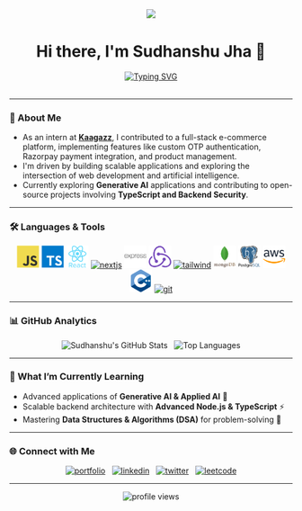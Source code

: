 <div align="center">
  <img src="https://media.giphy.com/media/hvRJCLFzcasrR4ia7z/giphy.gif" width="28">
  <h1 align="center">Hi there, I'm Sudhanshu Jha 👋</h1>
</div>

<div align="center">
  <a href="https://git.io/typing-svg"><img src="https://readme-typing-svg.demolab.com?font=Fira+Code&weight=700&size=25&pause=1000&color=00BFFF&center=true&width=480&lines=Passionate+Full-Stack+Developer;Generative+%26+Applied+AI+Explorer;Building+Scalable+Web+Solutions" alt="Typing SVG" /></a>
</div>

<br>

---

### 🔭 About Me

-   As an intern at **[Kaagazz](https://www.ecokaagazz.com/)**, I contributed to a full-stack e-commerce platform, implementing features like custom OTP authentication, Razorpay payment integration, and product management.
-   I'm driven by building scalable applications and exploring the intersection of web development and artificial intelligence.
-   Currently exploring **Generative AI** applications and contributing to open-source projects involving **TypeScript and Backend Security**.

---

### 🛠️ Languages & Tools

<p align="center">
  <a href="https://developer.mozilla.org/en-US/docs/Web/JavaScript" target="_blank" rel="noreferrer"><img src="https://raw.githubusercontent.com/devicons/devicon/master/icons/javascript/javascript-original.svg" alt="javascript" width="40" height="40"/></a>
  <a href="https://www.typescriptlang.org/" target="_blank" rel="noreferrer"><img src="https://raw.githubusercontent.com/devicons/devicon/master/icons/typescript/typescript-original.svg" alt="typescript" width="40" height="40"/></a>
  <a href="https://reactjs.org/" target="_blank" rel="noreferrer"><img src="https://raw.githubusercontent.com/devicons/devicon/master/icons/react/react-original-wordmark.svg" alt="react" width="40" height="40"/></a>
  <a href="https://nextjs.org/" target="_blank" rel="noreferrer"><img src="https://cdn.worldvectorlogo.com/logos/nextjs-2.svg" alt="nextjs" width="40" height="40"/></a>
  <a href="https://expressjs.com" target="_blank" rel="noreferrer"><img src="https://raw.githubusercontent.com/devicons/devicon/master/icons/express/express-original-wordmark.svg" alt="express" width="40" height="40"/></a>
  <a href="https://redux.js.org" target="_blank" rel="noreferrer"><img src="https://raw.githubusercontent.com/devicons/devicon/master/icons/redux/redux-original.svg" alt="redux" width="40" height="40"/></a>
  <a href="https://tailwindcss.com/" target="_blank" rel="noreferrer"><img src="https://www.vectorlogo.zone/logos/tailwindcss/tailwindcss-icon.svg" alt="tailwind" width="40" height="40"/></a>
  <a href="https://www.mongodb.com/" target="_blank" rel="noreferrer"><img src="https://raw.githubusercontent.com/devicons/devicon/master/icons/mongodb/mongodb-original-wordmark.svg" alt="mongodb" width="40" height="40"/></a>
  <a href="https://www.postgresql.org" target="_blank" rel="noreferrer"><img src="https://raw.githubusercontent.com/devicons/devicon/master/icons/postgresql/postgresql-original-wordmark.svg" alt="postgresql" width="40" height="40"/></a>
  <a href="https://aws.amazon.com" target="_blank" rel="noreferrer"><img src="https://raw.githubusercontent.com/devicons/devicon/master/icons/amazonwebservices/amazonwebservices-original-wordmark.svg" alt="aws" width="40" height="40"/></a>
  <a href="https://www.w3schools.com/cpp/" target="_blank" rel="noreferrer"><img src="https://raw.githubusercontent.com/devicons/devicon/master/icons/cplusplus/cplusplus-original.svg" alt="cplusplus" width="40" height="40"/></a>
  <a href="https://git-scm.com/" target="_blank" rel="noreferrer"><img src="https://www.vectorlogo.zone/logos/git-scm/git-scm-icon.svg" alt="git" width="40" height="40"/></a>
</p>

---

### 📊 GitHub Analytics

<p align="center">
  <img align="center" src="https://github-readme-stats.vercel.app/api?username=sudhanshujha01&show_icons=true&theme=radical&count_private=true" alt="Sudhanshu's GitHub Stats" />
  &nbsp;
  <img align="center" src="https://github-readme-stats.vercel.app/api/top-langs?username=sudhanshujha01&show_icons=true&locale=en&layout=compact&theme=radical" alt="Top Languages" />
</p>


---

### 🌱 What I’m Currently Learning

-   Advanced applications of **Generative AI & Applied AI** 🧠
-   Scalable backend architecture with **Advanced Node.js & TypeScript** ⚡
-   Mastering **Data Structures & Algorithms (DSA)** for problem-solving 📘

---

### 🌐 Connect with Me

<p align="center">
  <a href="https://sudhanshujha.tech" target="_blank"><img src="https://img.icons8.com/color/48/domain.png" alt="portfolio" height="30" width="30"/></a>
  &nbsp;
  <a href="https://linkedin.com/in/sudhanshujha01" target="_blank"><img src="https://raw.githubusercontent.com/rahuldkjain/github-profile-readme-generator/master/src/images/icons/Social/linked-in-alt.svg" alt="linkedin" height="30" width="30" /></a>
  &nbsp;
  <a href="https://twitter.com/sudhanshjha01" target="_blank"><img src="https://raw.githubusercontent.com/rahuldkjain/github-profile-readme-generator/master/src/images/icons/Social/twitter.svg" alt="twitter" height="30" width="30" /></a>
  &nbsp;
  <a href="https://www.leetcode.com/sudhanshujha01" target="_blank"><img src="https://raw.githubusercontent.com/rahuldkjain/github-profile-readme-generator/master/src/images/icons/Social/leet-code.svg" alt="leetcode" height="30" width="30" /></a>
</p>

---

<p align="center">
  <img src="https://komarev.com/ghpvc/?username=sudhanshujha01&label=Profile%20Views&color=0e75b6&style=flat-square" alt="profile views" />
</p>
